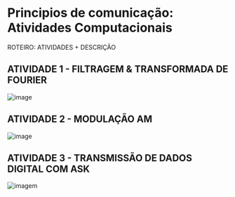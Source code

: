 # Principios de comunicação: Atividades Computacionais

ROTEIRO: ATIVIDADES + DESCRIÇÃO
## ATIVIDADE 1 - FILTRAGEM & TRANSFORMADA DE FOURIER
![image](https://github.com/user-attachments/assets/3400800a-835c-42e7-9a1d-b7957396404a)


## ATIVIDADE 2 - MODULAÇÃO AM
![image](https://github.com/user-attachments/assets/c11f5552-436b-4de0-926b-05e5e81709c1)


## ATIVIDADE 3 - TRANSMISSÃO DE DADOS DIGITAL COM ASK
![imagem](https://github.com/user-attachments/assets/99ee3901-ceaf-47d9-bfb4-fffd1b0a600e)



